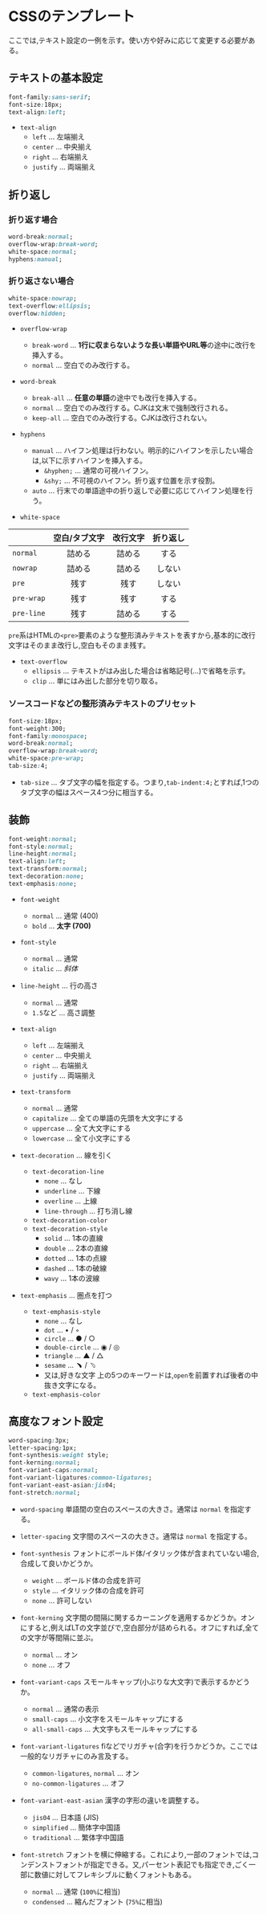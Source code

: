 # CSSのテンプレート
ここでは,テキスト設定の一例を示す。使い方や好みに応じて変更する必要がある。

## テキストの基本設定

```CSS
font-family:sans-serif;
font-size:18px;
text-align:left;
```

- `text-align`
	* `left` … 左端揃え
	* `center` … 中央揃え
	* `right` … 右端揃え
	* `justify` … 両端揃え

## 折り返し

### 折り返す場合
```CSS
word-break:normal;
overflow-wrap:break-word;
white-space:normal;
hyphens:manual;
```

### 折り返さない場合
```CSS
white-space:nowrap;
text-overflow:ellipsis;
overflow:hidden;
```

- `overflow-wrap`
	* `break-word` … **1行に収まらないような長い単語やURL等**の途中に改行を挿入する。
	* `normal` … 空白でのみ改行する。

- `word-break`
	* `break-all` … **任意の単語**の途中でも改行を挿入する。
	* `normal` … 空白でのみ改行する。CJKは文末で強制改行される。
	* `keep-all` … 空白でのみ改行する。CJKは改行されない。

- `hyphens`
	* `manual` … ハイフン処理は行わない。明示的にハイフンを示したい場合は,以下に示すハイフンを挿入する。
		* `&hyphen;` … 通常の可視ハイフン。
		* `&shy;` … 不可視のハイフン。折り返す位置を示す役割。
	* `auto` … 行末での単語途中の折り返しで必要に応じてハイフン処理を行う。

- `white-space`

| | 空白/タブ文字 | 改行文字 | 折り返し |
|:-|:-:|:-:|:-:|
| `normal`   | 詰める | 詰める | する |
| `nowrap`   | 詰める | 詰める | しない |
| `pre`      | 残す | 残す | しない |
| `pre-wrap` | 残す | 残す | する |
| `pre-line` | 残す | 詰める | する |

`pre`系はHTMLの`<pre>`要素のような整形済みテキストを表すから,基本的に改行文字はそのまま改行し,空白もそのまま残す。

- `text-overflow`
	* `ellipsis` … テキストがはみ出した場合は省略記号(…)で省略を示す。
	* `clip` … 単にはみ出した部分を切り取る。

### ソースコードなどの整形済みテキストのプリセット

```CSS
font-size:18px;
font-weight:300;
font-family:monospace;
word-break:normal;
overflow-wrap:break-word;
white-space:pre-wrap;
tab-size:4;
```

- `tab-size` … タブ文字の幅を指定する。つまり,`tab-indent:4;`とすれば,1つのタブ文字の幅はスペース4つ分に相当する。

## 装飾

```CSS
font-weight:normal;
font-style:normal;
line-height:normal;
text-align:left;
text-transform:normal;
text-decoration:none;
text-emphasis:none;
```

- `font-weight`
	* `normal` … 通常 (400)
	* `bold` … **太字 (700)**

- `font-style`
	* `normal` … 通常
	* `italic` … *斜体*

- `line-height` … 行の高さ
	* `normal` … 通常
	* `1.5`など … 高さ調整

- `text-align`
	* `left` … 左端揃え
	* `center` … 中央揃え
	* `right` … 右端揃え
	* `justify` … 両端揃え

- `text-transform`
	* `normal` … 通常
	* `capitalize` … 全ての単語の先頭を大文字にする
	* `uppercase` … 全て大文字にする
	* `lowercase` … 全て小文字にする

- `text-decoration` … 線を引く
    - `text-decoration-line`
        * `none` … なし
        * `underline` … 下線
        * `overline` … 上線
        * `line-through` … 打ち消し線
    - `text-decoration-color`
    - `text-decoration-style`
        * `solid` … 1本の直線
        * `double` … 2本の直線
        * `dotted` … 1本の点線
        * `dashed` … 1本の破線
        * `wavy` … 1本の波線

- `text-emphasis` … 圏点を打つ
    - `text-emphasis-style`
        * `none` … なし
        * `dot` … • / ◦
        * `circle` … ● / ○
        * `double-circle` … ◉ / ◎
        * `triangle` … ▲ / △
        * `sesame` … ﹅ / ﹆
        * 又は,好きな文字
        上の5つのキーワードは,`open`を前置すれば後者の中抜き文字になる。
    - `text-emphasis-color`

## 高度なフォント設定

```CSS
word-spacing:3px;
letter-spacing:1px;
font-synthesis:weight style;
font-kerning:normal;
font-variant-caps:normal;
font-variant-ligatures:common-ligatures;
font-variant-east-asian:jis04;
font-stretch:normal;
```

- `word-spacing`
	単語間の空白のスペースの大きさ。通常は `normal` を指定する。

- `letter-spacing`
	文字間のスペースの大きさ。通常は `normal` を指定する。

- `font-synthesis`
	フォントにボールド体/イタリック体が含まれていない場合,合成して良いかどうか。
    * `weight` … ボールド体の合成を許可
    * `style` … イタリック体の合成を許可
    * `none` … 許可しない

- `font-kerning`
	文字間の間隔に関するカーニングを適用するかどうか。オンにすると,例えばLTの文字並びで,空白部分が詰められる。オフにすれば,全ての文字が等間隔に並ぶ。
    * `normal` … オン
    * `none` … オフ

- `font-variant-caps`
	スモールキャップ(小ぶりな大文字)で表示するかどうか。
    * `normal` … 通常の表示
    * `small-caps` … 小文字をスモールキャップにする
    * `all-small-caps` … 大文字もスモールキャップにする

- `font-variant-ligatures`
	fiなどでリガチャ(合字)を行うかどうか。ここでは一般的なリガチャにのみ言及する。
    * `common-ligatures`, `normal` … オン
    * `no-common-ligatures` … オフ

- `font-variant-east-asian`
	漢字の字形の違いを調整する。
    * `jis04` … 日本語 (JIS)
    * `simplified` … 簡体字中国語
    * `traditional` … 繁体字中国語

- `font-stretch`
	フォントを横に伸縮する。これにより,一部のフォントでは,コンデンストフォントが指定できる。又,パーセント表記でも指定でき,ごく一部に数値に対してフレキシブルに動くフォントもある。
    * `normal` … 通常 (`100%`に相当)
    * `condensed` … 縮んだフォント (`75%`に相当)
